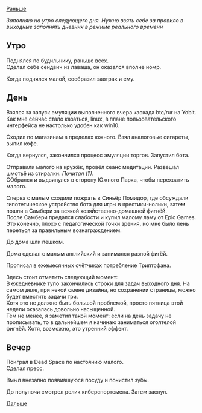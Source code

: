 [Раньше](2020.02.07.md)

*Заполняю на утро следующего дня. Нужно взять себе за правило в выходные заполнять дневник в режиме реального времени*
## Утро
Поднялся по будильнику, раньше всех.  
Сделал себе сендвич из лаваша, он оказался вполне номр.

Когда поднялся малой, сообразил завтрак и ему.
## День
Взялся за запуск эмуляции выполненного вчера каскада btc/rur на Yobit.  
Как мне сейчас стало казаться, linux, в плане пользовательского интерфейса не настолько удобен как win10.

Сходил по магазинам в пределах южного. Взял аналоговые сигареты, выпил кофе.

Когда вернулся, закончился процесс эмуляции торгов. Запустил бота.

Отправили малого на кружёк, провёл сеанс медитации. Развешал шмотьё из стиралки. *Почитал (?)*.  
СОбрался и выдвинулся в сторону Южного Парка, чтобы перехватить малого.

Сперва с малым сходили пожрать в Синьёр Помидор, где обсуждали гипотетическое устройство бота для игры в крестики-нолики, затем пошли в Самбери за всякой хозяйственно-домашней фигнёй.  
После Самбери предался слабости и купил малому ламу от Epic Games. Это конечно, плохо с педагогической точки зрения, но мне было лень переться за правильным вознаграждением.

До дома шли пешком.

Дома сделал с малым английский и занимался разной фигёй.  

Прописал в ежемесячных счётчиках потребление Триптофана.

Здесь стоит отметить следующий момент:  
В ежедневнике тупо закончились строки для задач выходного дня. На самом деле, при некой смене дизайна, но сохранении страницы, можно будет вместить задачи три.  
Хотя это не должно быть большой проблемой, просто пятница этой недели оказалась довольно насыщенной.  
Тем не менее, я заметил такой момент: если на день задачу не прописывать, то в дальнейшем я начинаю заниматься оголтелой фигнёй. Хотя, возможно, это утренний эффект.
## Вечер
Поиграл в Dead Space по настоянию малого.  
Сделал пресс.

Вмыл внезапно появившуюся посуду и почистил зубы.

До полуночи смотрел ролик киберспортсмена. Затем заснул.

[Дальше](2020.02.09.md)